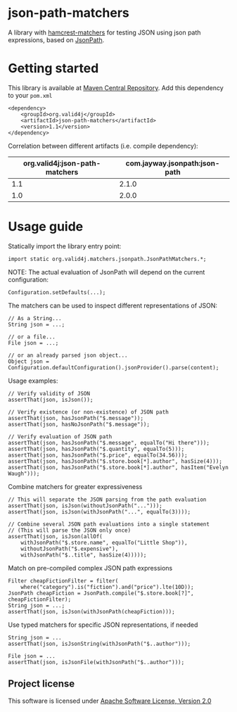 json-path-matchers
==================

A library with [hamcrest-matchers](http://hamcrest.org/JavaHamcrest/) for testing JSON
using json path expressions, based on [JsonPath](https://github.com/jayway/JsonPath).

# Getting started

This library is available at [Maven Central Repository](http://search.maven.org/).
Add this dependency to your `pom.xml`

    <dependency>
	    <groupId>org.valid4j</groupId>
	    <artifactId>json-path-matchers</artifactId>
	    <version>1.1</version>
    </dependency>

Correlation between different artifacts (i.e. compile dependency):

| org.valid4j:json-path-matchers  | com.jayway.jsonpath:json-path |
| ------------- | ------------- |
| 1.1  | 2.1.0  |
| 1.0  | 2.0.0  |

# Usage guide

Statically import the library entry point:

    import static org.valid4j.matchers.jsonpath.JsonPathMatchers.*;

NOTE: The actual evaluation of JsonPath will depend on the current configuration:

    Configuration.setDefaults(...);

The matchers can be used to inspect different representations of JSON:

    // As a String...
    String json = ...;
    
    // or a file...
    File json = ...;
    
    // or an already parsed json object...
    Object json = Configuration.defaultConfiguration().jsonProvider().parse(content);
    
Usage examples:
    
    // Verify validity of JSON
    assertThat(json, isJson());

    // Verify existence (or non-existence) of JSON path
    assertThat(json, hasJsonPath("$.message"));
    assertThat(json, hasNoJsonPath("$.message"));

    // Verify evaluation of JSON path
    assertThat(json, hasJsonPath("$.message", equalTo("Hi there")));
    assertThat(json, hasJsonPath("$.quantity", equalTo(5)));
    assertThat(json, hasJsonPath("$.price", equalTo(34.56)));
    assertThat(json, hasJsonPath("$.store.book[*].author", hasSize(4)));
    assertThat(json, hasJsonPath("$.store.book[*].author", hasItem("Evelyn Waugh")));

Combine matchers for greater expressiveness
    
    // This will separate the JSON parsing from the path evaluation
    assertThat(json, isJson(withoutJsonPath("...")));
    assertThat(json, isJson(withJsonPath("...", equalTo(3))));    
    
    // Combine several JSON path evaluations into a single statement
    // (This will parse the JSON only once)
    assertThat(json, isJson(allOf(
        withJsonPath("$.store.name", equalTo("Little Shop")),
        withoutJsonPath("$.expensive"),
        withJsonPath("$..title", hasSize(4)))));

Match on pre-compiled complex JSON path expressions

    Filter cheapFictionFilter = filter(
        where("category").is("fiction").and("price").lte(10D));
    JsonPath cheapFiction = JsonPath.compile("$.store.book[?]", cheapFictionFilter);
    String json = ...;
    assertThat(json, isJson(withJsonPath(cheapFiction)));
        
Use typed matchers for specific JSON representations, if needed

    String json = ...
    assertThat(json, isJsonString(withJsonPath("$..author")));

    File json = ...
    assertThat(json, isJsonFile(withJsonPath("$..author")));

## Project license

This software is licensed under [Apache Software License, Version 2.0](http://www.apache.org/licenses/LICENSE-2.0.txt)
